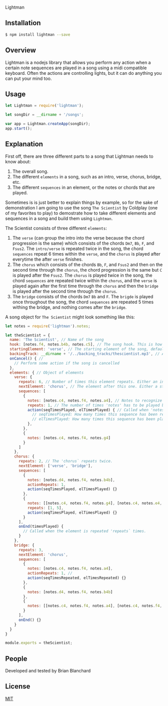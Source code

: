 Lightman
## Installation

```bash
$ npm install lightman --save
```
## Overview
Lightman is a nodejs library that allows you perform any action when a certain note sequences are played in a song using a midi compatible keyboard. Often the actions are controlling lights, but it can do anything you can put your mind too.

## Usage
```js
let Lightman = require('lightman');

let songDir = __dirname + '/songs';

var app = Lightman.createApp(songDir);
app.start();
```

## Explanation
First off, there are three different parts to a song that Lightman needs to know about:

1. The overall song.
2. The different `elements` in a song, such as an intro, verse, chorus, bridge, etc.
3. The different `sequences` in an element, or the notes or chords that are played.

Sometimes is is just better to explain things by example, so for the sake of demonstration I am going to use the song `The Scientist` by Coldplay (one of my favorites to play) to demostrate how to take different elements and sequences in a song and build them using `Lightman`.

The Scientist consists of three different `elements`:

1. The `verse` (can group the intro into the verse because the chord progression is the same) which consists of the chords `Dm7`, `Bb`, `F`, and `Fsus2`. The `intro/verse` is repeated twice in the song, the chord `sequences` repeat 6 times within the `verse`, and the `chorus` is played after everytime the after `verse` finishes.
2. The `chorus` which consists of the chords `Bb`, `F`, and `Fsus2` and then on the second time through the `chorus`, the chord progression is the same but `C` is played after the `Fsus2`. The `chorus` is played twice in the song, the chord `sequences` are repeated twice within the `chorus`, and the `verse` is played again after the first time through the `chorus` and then the `bridge` is played after the second time through the `chorus`.
3. The `bridge` consists of the chords `Dm7` `Bb` and `F`. The `brigde` is played once throughout the song, the chord `sequences` are repeated 5 times withing the bridge, and nothing comes after the `bridge`.

A song object for `The Scientist` might look something like this:

```js
let notes = require('lightman').notes;

let theScientist = {
  name: 'The Scientist', // Name of the song
  hook: [notes.f4, notes.b4b, notes.c5], // The song hook. This is how lightman knows what song to play.
  startingElement: 'verse', // The starting element of the song, defaults to 'intro'
  backingTrack: __dirname + '/../backing_tracks/thescientist.mp3', // Absolute path to the backing track
  onCancel() { //
    // Perform some action if the song is cancelled
  },
  elements: { // Object of elements
    verse: {
      repeats: 6, // Number of times this element repeats. Either an int or an array of ints.
      nextElement: 'chorus', // The element after this one. Either a string or an array of strings.
      sequences: [
        {
          notes: [notes.c4, notes.f4, notes.a4], // Notes to recognize this sequence. Array of 'notes'.
          repeats: 1, // The number of times 'notes' has to be played before 'action' is called
          action(seqTimesPlayed, elTimesPlayed) { // Called when 'notes' are played 'repeat' number of times
            // seqTimesPlayed: How many times this sequence has been repeated within the element
            // elTimesPlayed: How many times this sequence has been played through
          },
        },
        {
          notes: [notes.c4, notes.f4, notes.g4]
        }
      ]
    },
    chorus: {
      repeats: 2, // The 'chorus` repeats twice.
      nextElement: ['verse', 'bridge'],
      sequences: [
        {
          notes: [notes.d4, notes.f4, notes.b4b],
          actionRepeats: 1,
          action(seqTimesPlayed, elTimesPlayed) {}
        },
        {
          notes: [[notes.c4, notes.f4, notes.g4], [notes.c4, notes.e4, notes.g4]],
          repeats: [1, 5],
          action(seqTimesPlayed, elTimesPlayed) {}
        }
      ],
      onEnd(timesPlayed) {
        // Called when the element is repeated 'repeats` times.
      }
    },
    bridge: {
      repeats: 3,
      nextElement: 'chorus',
      sequences: [
        {
          notes: [notes.c4, notes.f4, notes.a4],
          actionRepeats: 1, //
          action(seqTimesRepeated, elTimesRepeated) {}
        },
        {
          notes: [notes.d4, notes.f4, notes.b4b]
        },
        {
          notes: [[notes.c4, notes.f4, notes.a4], [notes.c4, notes.f4, notes.a4], [notes.c5]]
        }
      ],
      onEnd() {}
    }
  }
}

module.exports = theScientist;

```




## People

Developed and tested by Brian Blanchard

## License

  [MIT](LICENSE)
